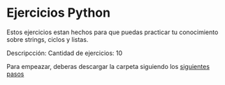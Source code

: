 # Ejercicios Python

Estos ejercicios estan hechos para que puedas practicar tu conocimiento sobre strings, ciclos y listas.

Descripcción:
Cantidad de ejercicios: 10

Para empeazar, deberas descargar la carpeta siguiendo los <a href='download.md'>siguientes pasos</a>
